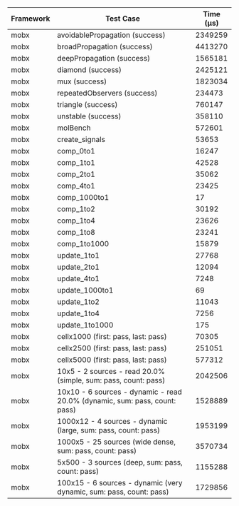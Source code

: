 | Framework | Test Case | Time (μs) |
| --- | --- | --- |
| mobx | avoidablePropagation (success) | 2349259 |
| mobx | broadPropagation (success) | 4413270 |
| mobx | deepPropagation (success) | 1565181 |
| mobx | diamond (success) | 2425121 |
| mobx | mux (success) | 1823034 |
| mobx | repeatedObservers (success) | 234473 |
| mobx | triangle (success) | 760147 |
| mobx | unstable (success) | 358110 |
| mobx | molBench | 572601 |
| mobx | create_signals | 53653 |
| mobx | comp_0to1 | 16247 |
| mobx | comp_1to1 | 42528 |
| mobx | comp_2to1 | 35062 |
| mobx | comp_4to1 | 23425 |
| mobx | comp_1000to1 | 17 |
| mobx | comp_1to2 | 30192 |
| mobx | comp_1to4 | 23626 |
| mobx | comp_1to8 | 23241 |
| mobx | comp_1to1000 | 15879 |
| mobx | update_1to1 | 27768 |
| mobx | update_2to1 | 12094 |
| mobx | update_4to1 | 7248 |
| mobx | update_1000to1 | 69 |
| mobx | update_1to2 | 11043 |
| mobx | update_1to4 | 7256 |
| mobx | update_1to1000 | 175 |
| mobx | cellx1000 (first: pass, last: pass) | 70305 |
| mobx | cellx2500 (first: pass, last: pass) | 251051 |
| mobx | cellx5000 (first: pass, last: pass) | 577312 |
| mobx | 10x5 - 2 sources - read 20.0% (simple, sum: pass, count: pass) | 2042506 |
| mobx | 10x10 - 6 sources - dynamic - read 20.0% (dynamic, sum: pass, count: pass) | 1528889 |
| mobx | 1000x12 - 4 sources - dynamic (large, sum: pass, count: pass) | 1953199 |
| mobx | 1000x5 - 25 sources (wide dense, sum: pass, count: pass) | 3570734 |
| mobx | 5x500 - 3 sources (deep, sum: pass, count: pass) | 1155288 |
| mobx | 100x15 - 6 sources - dynamic (very dynamic, sum: pass, count: pass) | 1729856 |
